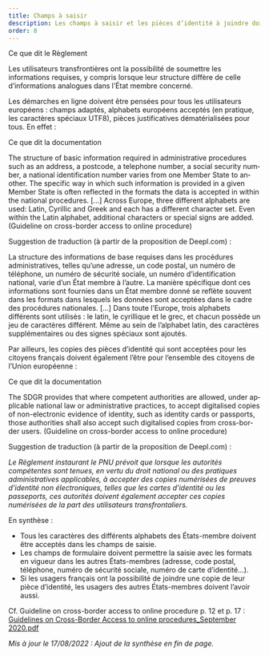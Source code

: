 ```yaml
---
title: Champs à saisir
description: Les champs à saisir et les pièces d’identité à joindre doivent être pensés pour que tous les citoyens européens puissent effectuer les démarches de la même manière.
order: 8
---
```


<div class="fr-callout fr-mb-4w"> 
<p class="fr-callout__title fr-mb-4w">Ce que dit le Règlement</p> 
<p class="fr-callout__text">Les utilisateurs transfrontières ont la possibilité de soumettre les informations requises, y compris lorsque leur structure diffère de celle d’informations analogues dans l’État membre concerné.</p> 
</div>

Les démarches en ligne doivent être pensées pour tous les utilisateurs européens : champs adaptés, alphabets européens acceptés (en pratique, les caractères spéciaux UTF8), pièces justificatives dématérialisées pour tous. En effet&nbsp;:

<div class="fr-callout fr-mb-4w"> 
<p class="fr-callout__title fr-mb-4w">Ce que dit la documentation</p> 
<p class="fr-callout__text" lang="en">The structure of basic information required in administrative procedures such as an address, a postcode, a telephone number, a social security number, a national identification number varies from one Member State to another. The specific way in which such information is provided in a given Member State is often reflected in the formats the data is accepted in within the national procedures. [...] Across Europe, three different alphabets are used: Latin, Cyrillic and Greek and each has a different character set. Even within the Latin alphabet, additional characters or special signs are added. (Guideline on cross-border access to online procedure)</p> 
</div> 

Suggestion de traduction (à partir de la proposition de Deepl.com)&nbsp;:

La structure des informations de base requises dans les procédures administratives, telles qu’une adresse, un code postal, un numéro de téléphone, un numéro de sécurité sociale, un numéro d’identification national, varie d’un État membre à l’autre. La manière spécifique dont ces informations sont fournies dans un État membre donné se reflète souvent dans les formats dans lesquels les données sont acceptées dans le cadre des procédures nationales. [...] Dans toute l’Europe, trois alphabets différents sont utilisés&nbsp;: le latin, le cyrillique et le grec, et chacun possède un jeu de caractères différent. Même au sein de l’alphabet latin, des caractères supplémentaires ou des signes spéciaux sont ajoutés.

Par ailleurs, les copies des pièces d’identité qui sont acceptées pour les citoyens français doivent également l’être pour l’ensemble des citoyens de l’Union européenne&nbsp;:

<div class="fr-callout fr-mb-4w"> 
<p class="fr-callout__title fr-mb-4w">Ce que dit la documentation</p> 
<p class="fr-callout__text" lang="en">The SDGR provides that where competent authorities are allowed, under applicable national law or administrative practices, to accept digitalised copies of non-electronic evidence of identity, such as identity cards or passports, those authorities shall also accept such digitalised copies from cross-border users. (Guideline on cross-border access to online procedure)</p> 
</div> 

Suggestion de traduction (à partir de la proposition de Deepl.com)&nbsp;:

*Le Règlement instaurant le PNU prévoit que lorsque les autorités compétentes sont tenues, en vertu du droit national ou des pratiques administratives applicables, à accepter des copies numérisées de preuves d’identité non électroniques, telles que les cartes d’identité ou les passeports, ces autorités doivent également accepter ces copies numérisées de la part des utilisateurs transfrontaliers.*

En synthèse&nbsp;: 
* Tous les caractères des différents alphabets des États-membre doivent être acceptés dans les champs de saisie.
* Les champs de formulaire doivent permettre la saisie avec les formats en vigueur dans les autres États-membres (adresse, code postal, téléphone, numéro de sécurité sociale, numéro de carte d’identité…).
* Si les usagers français ont la possibilité de joindre une copie de leur pièce d’identité, les usagers des autres États-membres doivent l’avoir aussi.

Cf. Guideline on cross-border access to online procedure p. 12 et p. 17&nbsp;: 
[Guidelines on Cross-Border Access to online procedures_September 2020.pdf](https://github.com/DISIC/design.numerique.gouv.fr/files/7848984/Guidelines.on.Cross-Border.Access.to.online.procedures_September.2020.pdf)

_Mis à jour le 17/08/2022&nbsp;: Ajout de la synthèse en fin de page._

